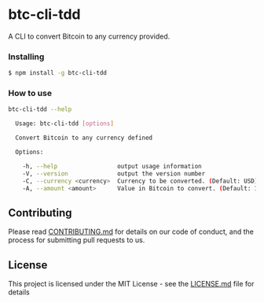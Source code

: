 # btc-cli-tdd


A CLI to convert Bitcoin to any currency provided.

### Installing

```sh
$ npm install -g btc-cli-tdd
```

### How to use

```sh
btc-cli-tdd --help

  Usage: btc-cli-tdd [options]

  Convert Bitcoin to any currency defined

  Options:

    -h, --help                 output usage information
    -V, --version              output the version number
    -C, --currency <currency>  Currency to be converted. (Default: USD)
    -A, --amount <amount>      Value in Bitcoin to convert. (Default: 1)
```

## Contributing

Please read [CONTRIBUTING.md](CONTRIBUTING.md) for details on our code of conduct, and the process for submitting pull requests to us.

## License

This project is licensed under the MIT License - see the [LICENSE.md](LICENSE.md) file for details
